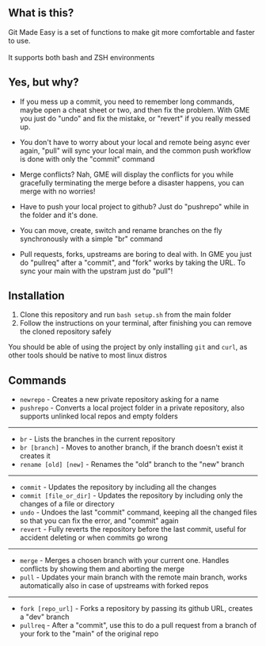 ## What is this?
Git Made Easy is a set of functions to make git more comfortable and faster to use.\
\
It supports both bash and ZSH environments

## Yes, but why?

- If you mess up a commit, you need to remember long commands, maybe open a cheat sheet or two, and then fix the problem. With GME you just do "undo" and fix the mistake, or "revert" if you really messed up.

- You don't have to worry about your local and remote being async ever again, "pull" will sync your local main, and the common push workflow is done with only the "commit" command

- Merge conflicts? Nah, GME will display the conflicts for you while gracefully terminating the merge before a disaster happens, you can merge with no worries!

- Have to push your local project to github? Just do "pushrepo" while in the folder and it's done.

- You can move, create, switch and rename branches on the fly synchronously with a simple "br" command

- Pull requests, forks, upstreams are boring to deal with. In GME you just do "pullreq" after a "commit", and "fork" works by taking the URL. To sync your main with the upstram just do "pull"!

## Installation

1) Clone this repository and run ```bash setup.sh``` from the main folder
2) Follow the instructions on your terminal, after finishing you can remove the cloned repository safely

You should be able of using the project by only installing ```git``` and ```curl```, as other tools should be native to most linux distros

## Commands
- ```newrepo``` - Creates a new private repository asking for a name
- ```pushrepo``` - Converts a local project folder in a private repository, also supports unlinked local repos and empty folders

-----

- ```br``` - Lists the branches in the current repository 
- ```br [branch]``` - Moves to another branch, if the branch doesn't exist it creates it
- ```rename [old] [new]``` - Renames the "old" branch to the "new" branch

-----

- ```commit``` - Updates the repository by including all the changes
- ```commit [file_or_dir]``` - Updates the repository by including only the changes of a file or directory
- ```undo``` - Undoes the last "commit" command, keeping all the changed files so that you can fix the error, and "commit" again
- ```revert``` - Fully reverts the repository before the last commit, useful for accident deleting or when commits go wrong

-----

- ```merge``` - Merges a chosen branch with your current one. Handles conflicts by showing them and aborting the merge
- ```pull``` - Updates your main branch with the remote main branch, works automatically also in case of upstreams with forked repos
-----

- ```fork [repo_url]``` - Forks a repository by passing its github URL, creates a "dev" branch
- ```pullreq``` - After a "commit", use this to do a pull request from a branch of your fork to the "main" of the original repo
